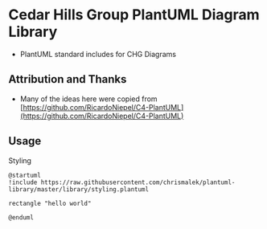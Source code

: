 # Cedar Hills Group PlantUML Diagram Library


- PlantUML standard includes for CHG Diagrams


## Attribution and Thanks


- Many of the ideas here were copied from [https://github.com/RicardoNiepel/C4-PlantUML](https://github.com/RicardoNiepel/C4-PlantUML)


## Usage

Styling

```plantuml
@startuml
!include https://raw.githubusercontent.com/chrismalek/plantuml-library/master/library/styling.plantuml

rectangle "hello world"

@enduml
```